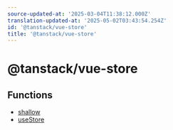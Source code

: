 ```yaml
---
source-updated-at: '2025-03-04T11:38:12.000Z'
translation-updated-at: '2025-05-02T03:43:54.254Z'
id: '@tanstack/vue-store'
title: '@tanstack/vue-store'
---
```


<!-- DO NOT EDIT: this page is autogenerated from the type comments -->

# @tanstack/vue-store

## Functions

- [shallow](functions/shallow.md)
- [useStore](functions/usestore.md)
